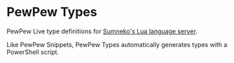 # PewPew Types
PewPew Live type definitions for [Sumneko's Lua language server](https://luals.github.io).

Like PewPew Snippets, PewPew Types automatically generates types with a PowerShell script.